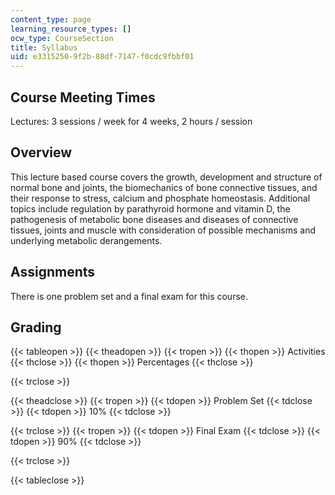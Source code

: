 ```yaml
---
content_type: page
learning_resource_types: []
ocw_type: CourseSection
title: Syllabus
uid: e3315250-9f2b-88df-7147-f0cdc9fbbf01
---
```


Course Meeting Times
--------------------

Lectures: 3 sessions / week for 4 weeks, 2 hours / session

Overview
--------

This lecture based course covers the growth, development and structure of normal bone and joints, the biomechanics of bone connective tissues, and their response to stress, calcium and phosphate homeostasis. Additional topics include regulation by parathyroid hormone and vitamin D, the pathogenesis of metabolic bone diseases and diseases of connective tissues, joints and muscle with consideration of possible mechanisms and underlying metabolic derangements.

Assignments
-----------

There is one problem set and a final exam for this course.

Grading
-------

{{< tableopen >}}
{{< theadopen >}}
{{< tropen >}}
{{< thopen >}}
Activities
{{< thclose >}}
{{< thopen >}}
Percentages
{{< thclose >}}

{{< trclose >}}

{{< theadclose >}}
{{< tropen >}}
{{< tdopen >}}
Problem Set
{{< tdclose >}}
{{< tdopen >}}
10%
{{< tdclose >}}

{{< trclose >}}
{{< tropen >}}
{{< tdopen >}}
Final Exam
{{< tdclose >}}
{{< tdopen >}}
90%
{{< tdclose >}}

{{< trclose >}}

{{< tableclose >}}